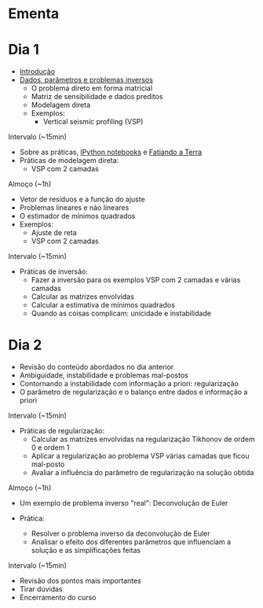 # Ementa

# Dia 1

* [Introdução](http://pinga-lab.github.io/inversao-unb-2014/introducao.html)
* [Dados, parâmetros e problemas inversos](http://pinga-lab.github.io/inversao-unb-2014/dados_e_parametros.html)
    * O problema direto em forma matricial
    * Matriz de sensibilidade e dados preditos
    * Modelagem direta
    * Exemplos:
       * Vertical seismic profiling (VSP)

Intervalo (~15min)

* Sobre as práticas,
  [IPython notebooks](http://ipython.org/notebook.html) e
  [Fatiando a Terra](http://www.fatiando.org)
* Práticas de modelagem direta:
    * VSP com 2 camadas

Almoço (~1h)

* Vetor de resíduos e a função do ajuste
* Problemas lineares e não lineares
* O estimador de mínimos quadrados
* Exemplos:
    * Ajuste de reta
    * VSP com 2 camadas

Intervalo (~15min)

* Práticas de inversão:
    * Fazer a inversão para os exemplos VSP com 2 camadas e várias camadas
    * Calcular as matrizes envolvidas
    * Calcular a estimativa de mínimos quadrados
    * Quando as coisas complicam: unicidade e instabilidade

# Dia 2

* Revisão do conteúdo abordados no dia anterior
* Ambiguidade, instabilidade e problemas mal-postos
* Contornando a instabilidade com informação a priori: regularização
* O parâmetro de regularização e o balanço entre dados e informação a priori

Intervalo (~15min)

* Práticas de regularização:
    * Calcular as matrizes envolvidas na regularização Tikhonov de ordem 0 e
      ordem 1
    * Aplicar a regularização ao problema VSP várias camadas que ficou
      mal-posto
    * Avaliar a influência do parâmetro de regularização na solução obtida

Almoço (~1h)

* Um exemplo de problema inverso "real": Deconvolução de Euler

* Prática:
    * Resolver o problema inverso da deconvolução de Euler
    * Analisar o efeito dos diferentes parâmetros que influenciam a solução
      e as simplificações feitas

Intervalo (~15min)

* Revisão dos pontos mais importantes
* Tirar dúvidas
* Encerramento do curso
